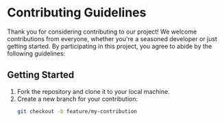 # Contributing Guidelines

Thank you for considering contributing to our project! We welcome contributions from everyone, whether you're a seasoned developer or just getting started. By participating in this project, you agree to abide by the following guidelines:

## Getting Started

1. Fork the repository and clone it to your local machine.
2. Create a new branch for your contribution:
   ```bash
   git checkout -b feature/my-contribution
